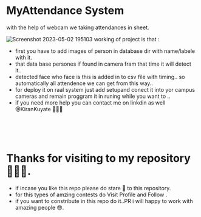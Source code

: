 ﻿# MyAttendance System

with the help of webcam we taking attendances in sheet.


![Screenshot 2023-05-02 195103](https://user-images.githubusercontent.com/84271800/235695078-91f8e98f-9921-486d-b65c-71ebe802b27d.png)
working of project is that :
- first you have to add images of person in database dir with name/labele with it.
- that data base persones if found in camera fram that time it will detect it..
- detected face who face is this is added in to csv file with timing.. so automatically all attendence we can get from this way..
- for deploy it on raal system just add setupand conect it into yor campus cameras and  remain proggram it in runing while you want to ..
- if you need more help you can contact me on linkdin as well @KiranKuyate   💖🚀🙌


<br/><br/><br/>

# Thanks for visiting to my repository 💖😍🌟.

- if incase you like this repo please do stare 🌟 to this repository.
- for this types of amzing contests do Visit Profile and Follow .
- if you want to constribute in this repo do it..PR i will happy to work with amazing people 😎.

<br> <br> <br> <br> <br>
